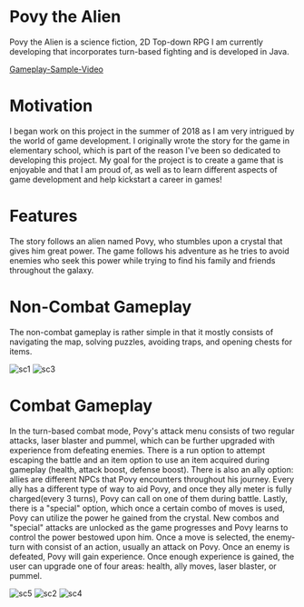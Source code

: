 # Povy the Alien
Povy the Alien is a science fiction, 2D Top-down RPG I am currently developing that incorporates turn-based fighting and is developed in Java. <br />

[Gameplay-Sample-Video](https://youtu.be/hTzfcD_ereA)

# Motivation
I began work on this project in the summer of 2018 as I am very intrigued by the world of game development. I originally wrote the story for the game in elementary school, which is part of the reason I've been so dedicated to developing this project. My goal for the project is to create a game that is enjoyable and that I am proud of, as well as to learn different aspects of game development and help kickstart a career in games!

# Features
The story follows an alien named Povy, who stumbles upon a crystal that gives him great power. The game follows his adventure as he tries to avoid enemies who seek this power while trying to find his family and friends throughout the galaxy. 
# Non-Combat Gameplay
The non-combat gameplay is rather simple in that it mostly consists of navigating the map, solving puzzles, avoiding traps, and opening chests for items.

![sc1](https://user-images.githubusercontent.com/43187188/51143670-09db5c80-181d-11e9-974a-1c32a6abc3a8.jpg)
![sc3](https://user-images.githubusercontent.com/43187188/51143675-0cd64d00-181d-11e9-88e6-5c2bc3ede22c.jpg)


# Combat Gameplay
In the turn-based combat mode, Povy's attack menu consists of two regular attacks, laser blaster and pummel, which can be further upgraded with experience from defeating enemies. There is a run option to attempt escaping the battle and an item option to use an item acquired during gameplay (health, attack boost, defense boost). There is also an ally option: allies are different NPCs that Povy encounters throughout his journey. Every ally has a different type of way to aid Povy, and once they ally meter is fully charged(every 3 turns), Povy can call on one of them during battle. Lastly, there is a "special" option, which once a certain combo of moves is used, Povy can utilize the power he gained from the crystal. New combos and "special" attacks are unlocked as the game progresses and Povy learns to control the power bestowed upon him. Once a move is selected, the enemy-turn with consist of an action, usually an attack on Povy. Once an enemy is defeated, Povy will gain experience. Once enough experience is gained, the user can upgrade one of four areas: health, ally moves, laser blaster, or pummel.

![sc5](https://user-images.githubusercontent.com/43187188/51143681-0fd13d80-181d-11e9-9006-92691a1621b6.PNG)
![sc2](https://user-images.githubusercontent.com/43187188/51143672-0b0c8980-181d-11e9-9d4d-3572e25767dd.jpg)
![sc4](https://user-images.githubusercontent.com/43187188/51143679-0ea01080-181d-11e9-96c9-a18cd302cac0.jpg)
